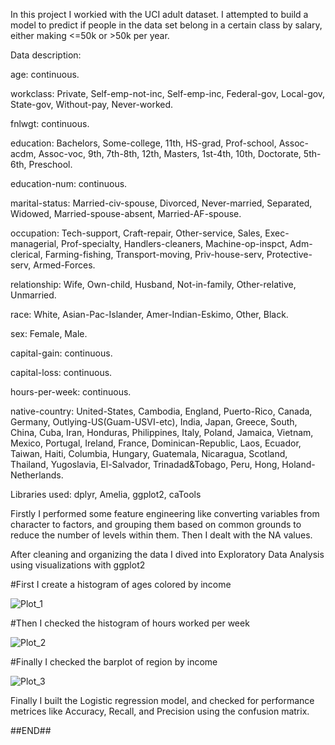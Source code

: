 In this project I workied with the UCI adult dataset. 
I attempted to build a model to predict if people in the data set belong in a certain class by salary, either making <=50k or >50k per year.

Data description:

age: continuous.

workclass: Private, Self-emp-not-inc, Self-emp-inc, Federal-gov, Local-gov, State-gov, Without-pay, Never-worked.

fnlwgt: continuous.

education: Bachelors, Some-college, 11th, HS-grad, Prof-school, Assoc-acdm, Assoc-voc, 9th, 7th-8th, 12th, Masters, 1st-4th, 10th, Doctorate, 5th-6th, Preschool.

education-num: continuous.

marital-status: Married-civ-spouse, Divorced, Never-married, Separated, Widowed, Married-spouse-absent, Married-AF-spouse.

occupation: Tech-support, Craft-repair, Other-service, Sales, Exec-managerial, Prof-specialty, Handlers-cleaners, Machine-op-inspct, Adm-clerical, Farming-fishing, Transport-moving, Priv-house-serv, Protective-serv, Armed-Forces.

relationship: Wife, Own-child, Husband, Not-in-family, Other-relative, Unmarried.

race: White, Asian-Pac-Islander, Amer-Indian-Eskimo, Other, Black.

sex: Female, Male.

capital-gain: continuous.

capital-loss: continuous.

hours-per-week: continuous.

native-country: United-States, Cambodia, England, Puerto-Rico, Canada, Germany, Outlying-US(Guam-USVI-etc), India, Japan, Greece, South, China, Cuba, Iran, Honduras, Philippines, Italy, Poland, Jamaica, 
Vietnam, Mexico, Portugal, Ireland, France, Dominican-Republic, Laos, Ecuador, Taiwan, Haiti, Columbia, Hungary, Guatemala, Nicaragua, Scotland, Thailand, Yugoslavia, El-Salvador, Trinadad&Tobago, Peru, 
Hong, Holand-Netherlands.

Libraries used: dplyr, Amelia, ggplot2, caTools

Firstly I performed some feature engineering like converting variables from character to factors, and grouping them based on common grounds to reduce the number of levels within them. Then I dealt with the NA values. 

After cleaning and organizing the data I dived into Exploratory Data Analysis using visualizations with ggplot2

#First I create a histogram of ages colored by income

![Plot_1](https://github.com/UMajumder/Classification_using_Logistic_Regression_in_R/blob/main/Plot_1.png)

#Then I checked the histogram of hours worked per week

![Plot_2](https://github.com/UMajumder/Classification_using_Logistic_Regression_in_R/blob/main/Plot_2.png)

#Finally I checked the barplot of region by income

![Plot_3](https://github.com/UMajumder/Classification_using_Logistic_Regression_in_R/blob/main/Plot_3.png)

Finally I built the Logistic regression model, and checked for performance metrices like Accuracy, Recall, and Precision using the confusion matrix.

##END##

